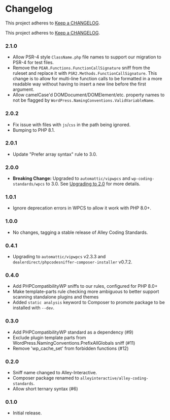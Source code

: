 # Changelog

This project adheres to [Keep a CHANGELOG](https://keepachangelog.com/en/1.0.0/).

This project adheres to [Keep a CHANGELOG](https://keepachangelog.com/en/1.0.0/).

### 2.1.0

- Allow PSR-4 style `ClassName.php` file names to support our migration to PSR-4 for test files.
- Remove the `PEAR.Functions.FunctionCallSignature` sniff from the ruleset and
  replace it with `PSR2.Methods.FunctionCallSignature`. This change is to allow
  for multi-line function calls to be formatted in a more readable way without having to insert a new line before the first argument.
- Allow camelCase'd DOMDocument/DOMElement/etc. property names to not be flagged by `WordPress.NamingConventions.ValidVariableName`.

### 2.0.2

- Fix issue with files with `js`/`css` in the path being ignored.
- Bumping to PHP 8.1.

### 2.0.1

- Update "Prefer array syntax" rule to 3.0.

### 2.0.0

- **Breaking Change:** Upgraded to `automattic/vipwpcs` and
  `wp-coding-standards/wpcs` to 3.0. See [Upgrading to 2.0](https://github.com/alleyinteractive/alley-coding-standards/wiki/Upgrading-to-2.0)
  for more details.

### 1.0.1

- Ignore deprecation errors in WPCS to allow it work with PHP 8.0+.

### 1.0.0

- No changes, tagging a stable release of Alley Coding Standards.

### 0.4.1

- Upgrading to `automattic/vipwpcs` v2.3.3 and `dealerdirect/phpcodesniffer-composer-installer` v0.7.2.

### 0.4.0

- Add PHPCompatibilityWP sniffs to our rules, configured for PHP 8.0+
- Make template-parts rule checking more ambiguous to better support scanning standalone plugins and themes
- Added `static analysis` keyword to Composer to promote package to be installed with `--dev`.

### 0.3.0

- Add PHPCompatibilityWP standard as a dependency (#9)
- Exclude plugin template parts from WordPress.NamingConventions.PrefixAllGlobals sniff (#11)
- Remove 'wp_cache_set' from forbidden functions (#12)

### 0.2.0

- Sniff name changed to Alley-Interactive.
- Composer package renamed to `alleyinteractive/alley-coding-standards`.
- Allow short ternary syntax (#6)

### 0.1.0

- Initial release.
